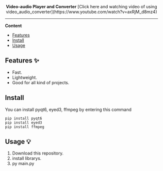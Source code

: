 <div align="center">

  <br>
  <br>
  <p>
    <b>Video-audio Player and Converter</b>
    [Click here and watching video of using video_audio_converter](https://www.youtube.com/watch?v=axRjM_d8mz4)
  </p>
</div>

---

**Content**

* [Features](##features)
* [Install](##install)
* [Usage](##usage)

## Features ✨
* Fast.
* Lightweight.
* Good for all kind of projects.

## Install

You can install pyqt6, eyed3, ffmpeg by entering this command
```
pip install pyqt6
pip install eyed3
pip install ffmpeg
```

## Usage 💡
1. Download this repository.
2. install librarys.
3. py main.py
